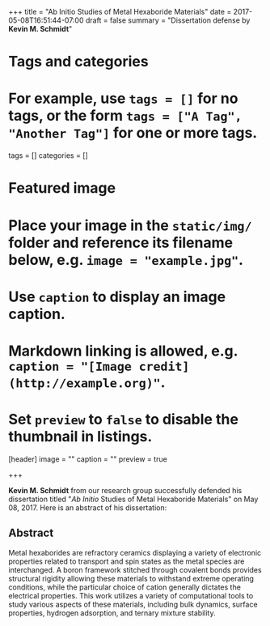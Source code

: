 +++
title = "Ab Initio Studies of Metal Hexaboride Materials"
date = 2017-05-08T16:51:44-07:00
draft = false
summary = "Dissertation defense by **Kevin M. Schmidt**"
# Tags and categories
# For example, use `tags = []` for no tags, or the form `tags = ["A Tag", "Another Tag"]` for one or more tags.
tags = []
categories = []

# Featured image
# Place your image in the `static/img/` folder and reference its filename below, e.g. `image = "example.jpg"`.
# Use `caption` to display an image caption.
#   Markdown linking is allowed, e.g. `caption = "[Image credit](http://example.org)"`.
# Set `preview` to `false` to disable the thumbnail in listings.
[header]
image = ""
caption = ""
preview = true

+++

**Kevin M. Schmidt** from our research group successfully defended his dissertation titled "*Ab Initio* Studies of Metal Hexaboride Materials" on May 08, 2017. Here is an abstract of his dissertation:

## Abstract

Metal hexaborides are refractory ceramics displaying a variety of electronic properties related to transport and spin states as the metal species are interchanged. A boron framework stitched
through covalent bonds provides structural rigidity allowing these materials to withstand
extreme operating conditions, while the particular choice of cation generally dictates the
electrical properties. This work utilizes a variety of computational tools to study various aspects of these materials, including bulk dynamics, surface properties, hydrogen adsorption, and ternary mixture stability.

